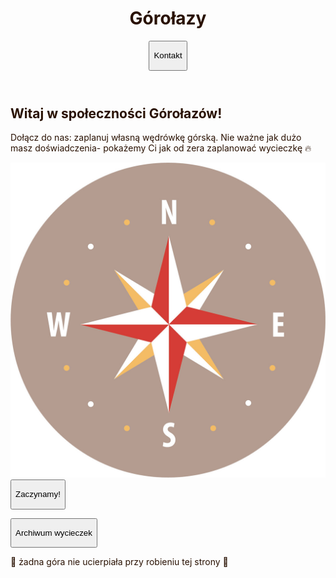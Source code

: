 <!doctype html>
<html lang="pl">

<head>
  <meta charset="UTF-8" />
  <link rel="icon" type="image/svg+xml" href="/vite.svg" />
  <meta name="viewport" content="width=device-width, initial-scale=1.0" />
  <title>Górołazy</title>
  <link rel="stylesheet" href="assets/output.css" />
  <link rel="stylesheet" href="https://cdnjs.cloudflare.com/ajax/libs/font-awesome/6.5.1/css/all.min.css"
    integrity="sha512-DTOQO9RWCH3ppGqcWaEA1BIZOC6xxalwEsw9c2QQeAIftl+Vegovlnee1c9QX4TctnWMn13TZye+giMm8e2LwA=="
    crossorigin="anonymous" referrerpolicy="no-referrer" />
  <style>
    body {
      background-image: url("assets/images/gory_tlo.jpg");
      background-repeat: no-repeat;
      background-size: cover;
      background-position:  center top;
      background-attachment: scroll;
      color: RGB(41, 17, 2);
    }

  * {
      font-family: Knight, sans-serif;
      font-weight: 300;
    }

    h1,
    h2,
    h3 {
      font-family: "Press Start 2P", system-ui;
    }

    .orangeShadow {
      box-shadow: 0px 14px 55px rgb(173, 83, 42);
    }

    .lightShadow {
      position: relative;
      overflow: hidden;
    }

    .lightShadow p {
      position: relative;
      z-index: 2;
    }

    .lightShadow::after {
      position: absolute;
      content: '';
      background: RGB(173, 83, 42);
      opacity: 0.1;
      width: 100%;
      height: 100%;
      top: 0;
      right: 100%;
      transition-duration: 200ms;
      z-index: 0;
    }

    .lightShadow:hover::after {
      transform: translateX(100%);
    }
    
    @keyframes wiggle {
      0%, 100% { transform: rotate(-3deg); }
      50% { transform: rotate(3deg); }
    }
    
    .animate-wiggle {
      animation: wiggle 2s ease-in-out infinite;
    }
    
  </style>
</head>

<body class="relative text-sm sm:text-base text-[#f542b3] min-h-screen flex flex-col">
  <div class="absolute inset-0 z-10 opacity-50"></div>
  <header
    class="bg-none sticky top-0 max-w-[1000px] mx-auto w-full p-4 sm:p-8 gap-4 sm:gap-8 flex items-center justify-between gap-4">
    <h1 class="">Górołazy</h1>
    <button class="px-6 lightShadow py-3 cursor-pointer rounded-full bg-white orangeShadow font-medium"
      onclick="window.location.href='https://kama-pa-go.github.io/KGprojects/kontakt.html'">
      <p>Kontakt</p>
    </button>
  </header>
  
  <main id="app" class="flex flex-col flex-1">
    
  <section class="flex flex-col max-w-[1000px] w-full mx-auto p-8 gap-8 md:gap-14 py-10 sm:py-14 md:py-20">
      <h2 class="font-bold text-3xl sm:text-6xl md:text-6xl lg:text-6xl text-center">Witaj w społeczności Górołazów!</h2>
      <p class="mx-auto max-w-[800px] w-full text-center text-large sm:text-xl md:text-2xl">Dołącz do nas: zaplanuj własną wędrówkę górską. Nie ważne jak dużo masz doświadczenia- pokażemy Ci jak od zera zaplanować wycieczkę 🔥 </p>
      
  <div class="grid grid-cols-1 justify-content: space-around justify-items-center sm:grid-cols-2 gap-4 sm:gap-8 py-5">  
      
  <div style=""><img src="assets/images/kompas.jpg" alt="kompas" class="rounded-full orangeShadow animate-wiggle max-w-[100px] sm: max-w-[200px] md: max-w-[300px]"></div>

  <div class="grid grid-rows-2 gap-4">
        <button class="w-full px-6 lightShadow py-3 sm:px-10 dm:px-15 sm:py-4 cursor-pointer rounded-full bg-white orangeShadow"
          onclick="window.location.href='https://kama-pa-go.github.io/KGprojects/home.html'">
          <p class=" text-base sm:text-lg md:text-xl">Zaczynamy!</p>      
        </button>
        
  <button class="text-amber-50 w-full px-6 lightShadow py-3 sm:px-10 dm:px-15 sm:py-4 cursor-pointer rounded-full bg-amber-900 opacity-90 orangeShadow font-medium"
          onclick="window.location.href='https://kama-pa-go.github.io/KGprojects/galeria.html'">
          <p class="text-base sm:text-lg md:text-xl">Archiwum wycieczek</p>
        </button> 
      </div>
  </div>
</section>
    
  </main>
  
  <footer class= "bg-amber-50/50 flex items-center justify-center py-10 overline">
    <p>🌳 żadna góra nie ucierpiała przy robieniu tej strony 🌳</p>
  </footer>
</body>

</html>

